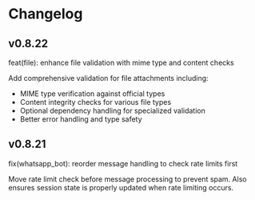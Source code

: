 # Changelog

## v0.8.22
feat(file): enhance file validation with mime type and content checks

Add comprehensive validation for file attachments including:
- MIME type verification against official types
- Content integrity checks for various file types
- Optional dependency handling for specialized validation
- Better error handling and type safety

## v0.8.21

fix(whatsapp_bot): reorder message handling to check rate limits first

Move rate limit check before message processing to prevent spam. Also ensures session state is properly updated when rate limiting occurs.